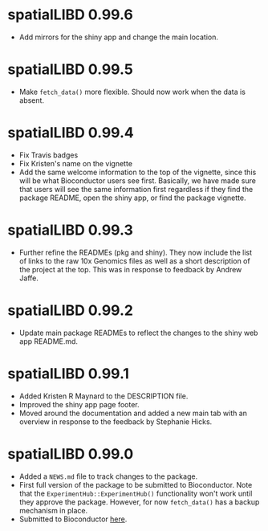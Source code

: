 # spatialLIBD 0.99.6

* Add mirrors for the shiny app and change the main location.

# spatialLIBD 0.99.5

* Make `fetch_data()` more flexible. Should now work when the data is absent.

# spatialLIBD 0.99.4

* Fix Travis badges
* Fix Kristen's name on the vignette
* Add the same welcome information to the top of the vignette, since this will
be what Bioconductor users see first. Basically, we have made sure that users
will see the same information first regardless if they find the package README,
open the shiny app, or find the package vignette.

# spatialLIBD 0.99.3

* Further refine the READMEs (pkg and shiny). They now include the list of
links to the raw 10x Genomics files as well as a short description of the
project at the top. This was in response to feedback by Andrew Jaffe.

# spatialLIBD 0.99.2

* Update main package READMEs to reflect the changes to the shiny web app README.md.

# spatialLIBD 0.99.1

* Added Kristen R Maynard to the DESCRIPTION file.
* Improved the shiny app page footer.
* Moved around the documentation and added a new main tab with an overview in
response to the feedback by Stephanie Hicks.

# spatialLIBD 0.99.0

* Added a `NEWS.md` file to track changes to the package.
* First full version of the package to be submitted to Bioconductor. Note that
the `ExperimentHub::ExperimentHub()` functionality won't work until they
approve the package. However, for now `fetch_data()` has a backup mechanism
in place.
* Submitted to Bioconductor [here](https://github.com/Bioconductor/Contributions/issues/1389).
